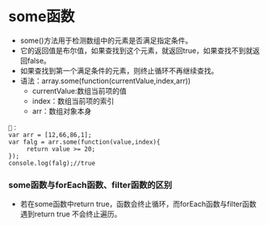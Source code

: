 # some函数
- some()方法用于检测数组中的元素是否满足指定条件。
- 它的返回值是布尔值，如果查找到这个元素，就返回true，如果查找不到就返回false。
- 如果查找到第一个满足条件的元素，则终止循环不再继续查找。
- 语法：array.some(function(currentValue,index,arr))
   - currentValue:数组当前项的值
   - index：数组当前项的索引
   - arr：数组对象本身

```
🌰：
var arr = [12,66,86,1];
var falg = arr.some(function(value,index){
     return value >= 20;
});
console.log(falg);//true
```

### some函数与forEach函数、filter函数的区别
- 若在some函数中return true，函数会终止循环，而forEach函数与filter函数遇到return true 不会终止遍历。
